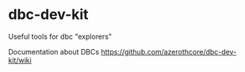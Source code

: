 # dbc-dev-kit
Useful tools for dbc "explorers"


Documentation about DBCs https://github.com/azerothcore/dbc-dev-kit/wiki
